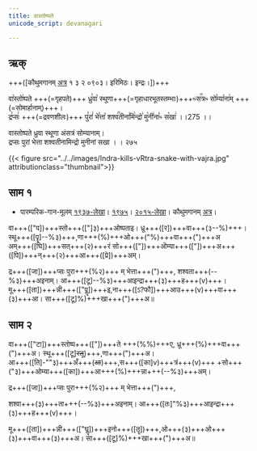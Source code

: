 ```yaml
---
title: वास्तोष्पते  
unicode_script: devanagari  

--- 
```


## ऋक्

+++([कौथुमगानम् [अत्र](https://archive.org/details/SamaVedaSanhitaWithSayanabhashyaVolume1SatyavrataSamasrami1874bis_201804/page/n623&sa=D&ust=1542425956279000) १ ३ २ ०९०३। इरिमिठः। इन्द्रः।])+++

वा꣡स्तो꣢ष्पते  +++(=गृहपते)+++ ध्रु꣣वा꣡ स्थूणा+++(=गृहाधारभूतस्तम्भाः)+++ᳱस꣢꣯त्रᳱ सो꣣म्या꣡ना꣢म्   +++(=सोमार्हानाम्)+++।  
द्र꣣प्सः꣢ +++(=द्रवणशीलः)+++ पु꣣रां꣢ भे꣣त्ता꣡ शश्व꣢꣯तीना꣣मि꣢न्द्रो꣣ मु꣡नी꣢ना꣣ᳱ स꣡खा꣢ ।।275 ।।

वास्तोष्पते ध्रुवा स्थूणा अंसत्रं सोम्यानाम्।  
द्रप्सः पुरां भेत्ता शश्वतीनामिन्द्रो मुनीनां सखा  । । २७५

{{< figure src="../../images/Indra-kills-vRtra-snake-with-vajra.jpg" attributionclass="thumbnail">}}


## साम १

- पारम्परिक-गान-मूलम् [१९३७-लेखा](https://archive.org/stream/sAmaveda-jaiminIya-paravastu-paramparA-docs/sAmaveda-paravastu-1937#page/n9/mode/1up&sa=D&ust=1542425956279000)। [१९७५](https://archive.org/stream/sAmaveda-jaiminIya-paravastu-paramparA-docs/sAmaveda-paravastu-1975#page/n9/mode/1up&sa=D&ust=1542425956279000)। [२०१५-लेखा](https://archive.org/stream/sAmaveda-jaiminIya-paravastu-paramparA-docs/VIVAAHA%20UPANAYANA%20SAAMAANI#page/n4/mode/1up&sa=D&ust=1542425956280000)। कौथुमगानम् [अत्र](https://archive.org/details/SamaVedaSanhitaWithSayanabhashyaVolume1SatyavrataSamasrami1874bis_201804/page/n623&sa=D&ust=1542425956280000)।

<div class="audioEmbed"  caption="रामानुजार्यः 1974 , द्वितीयसाम्नि दोषः" src="https://archive
.org/download/jaiminIya-sAma-gAna-paravastu-tradition-rAmAnuja/vAstoShpate-dhruva.mp3"></div>
<div class="audioEmbed"  caption="गोपालार्यः 2015  " src="https://archive
.org/download/jaiminIya-sAma-gAna-paravastu-tradition-gopAla-2015/vAstoShpate-dhruva.mp3"></div>
<div class="audioEmbed"  caption="गोपालपवनयोर् अनुवचनम् 2015 1x" src="https://archive
.org/download/jaiminIya-sAma-gAna-paravastu-tradition-anuvachanam-gopAla-pavana-2015/vAstoShpate-1.mp3"></div>
<div class="audioEmbed"  caption="गोपालपवनयोर् अनुवचनम् 2015 1.5x" src="https://archive
.org/download/jaiminIya-sAma-gAna-paravastu-tradition-anuvachanam-gopAla-pavana-2015-150p-speed/vAstoShpate-1.mp3"></div>

वा+++(["प])+++स्तो+++(["]३)+++ओष्पताइ। ध्रू+++([र])+++वा+++(३--%)+++। स्थू+++([पॄ]--%३)+++,णा+++(%)+++ओ+++("%)+++वा+++(")+++अ  
अम्+++([घि])+++सत्+++(२)+++रं सो+++(["])+++ऒम्या+++(["])+++अ+++([पि])+++न्+++(२)+++आ+++([प्रे])+++अम्।

द्र+++([जा])+++प्सः पुरा+++(%२)+++ म् भेत्ता+++(")+++,
शश्वता+++(--%३)+++अइनाम्। आ+++([टू]--%३)+++आइन्द्रा+++(३)+++ह+++(v)+++।  
मू+++([ता])+++न्नी+++(["पॣ])+++इ,ना+++([ऽ?फौ])+++आउ+++(v)+++वा+++(३)+++आ। सा+++([टू]%)+++खा+++(")+++अ॥



## साम २
<div class="audioEmbed"  caption="गोपालपवनयोर् अनुवचनम् 2015 1x" src="https://archive
.org/download/jaiminIya-sAma-gAna-paravastu-tradition-anuvachanam-gopAla-pavana-2015/vAstoShpate-2.mp3"></div>
<div class="audioEmbed"  caption="गोपालपवनयोर् अनुवचनम् 2015 1.5x" src="https://archive
.org/download/jaiminIya-sAma-gAna-paravastu-tradition-anuvachanam-gopAla-pavana-2015-150p-speed/vAstoShpate-2.mp3"></div>

वा+++(["टा])+++स्तोष्प+++(["])+++ते +++(%%)+++ए, ध्रू+++(%)+++वा+++(")+++अ। स्थू+++([टू]~~स्तू~~)+++,णा+++(")+++अ।  
आ+++([ति]-""३)+++अँ+++(~~आ~~)+++,स+++([का]v)+++त्रं+++(v)+++ +सो+++("३)+++ओम्या+++([का])+++आ+++(%)+++न्ना+++(--%३)+++अम्।

द्र+++([जा])+++प्सः पुरा+++(%२)+++ म् भेत्ता+++(")+++,

शश्वा+++(३)+++ता+++(--%३)+++अइनाम्। आ+++([तः]"%३)+++आइन्द्रा+++(३)+++ह+++(v)+++।

मू+++([ता])+++न्नी+++(["घॣ])+++इनो+++([तॄ])+++,ओ+++(३)+++ओ+++(३)+++वा+++(३)+++अ।  सा+++([टू]%)+++खा+++(")+++अ॥